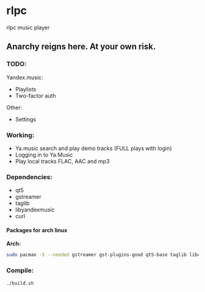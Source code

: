 # rlpc
rlpc music player

## Anarchy reigns here. At your own risk.

### TODO:
Yandex.music:
- Playlists
- Two-factor auth

Other:
- Settings

### Working:
- Ya.music search and play demo tracks (FULL plays with login)
- Logging in to Ya.Music
- Play local tracks FLAC, AAC and mp3

### Dependencies:
- qt5
- gstreamer
- taglib
- libyandexmusic
- curl

#### Packages for arch linux
__Arch:__
```bash
sudo pacman -S --needed gstreamer gst-plugins-good qt5-base taglib libcurl-gnutls json-c 
```

### Compile:
```bash
./build.sh
```
